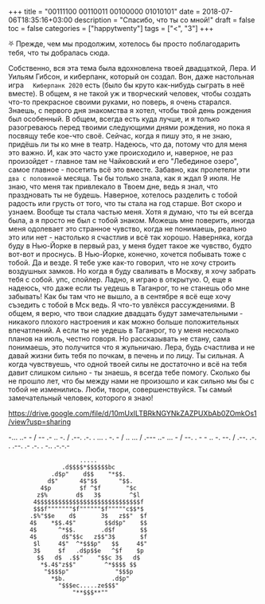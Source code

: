 +++
title = "00111100 00110011 00100000 01010101"
date = 2018-07-06T18:35:16+03:00
description = "Спасибо, что ты со мной!"
draft = false
toc = false
categories = ["happytwenty"]
tags = ["<", "3"]
+++

&#9959; Прежде, чем мы продолжим, хотелось бы просто поблагодарить тебя, что ты добралась сюда.

Собственно, вся эта тема была вдохновлена твоей двадцаткой, Лера. И Уильям Гибсон, и киберпанк, который он создал. Вон, даже настольная игра `	Киберпанк 2020` есть (было бы круто как-нибудь сыграть в неё вместе).
В общем, я не такой уж и творческий человек, чтобы создать что-то прекрасное своими руками, но поверь, я очень старался. 
Знаешь, с первого дня знакомства я хотел, чтобы твой день рождения был особенный. В общем, всегда есть куда лучше, и я только разогреваюсь перед твоими следующими днями рождения, но пока я посвящу тебе кое-что своё. 
Сейчас, когда я пишу это, я не знаю, придёшь ли ты ко мне в театр. Надеюсь, что да, потому что для меня это важно. И, как это часто уже происходило и, наверное, не раз произойдет - главное там не Чайковский и его "Лебединое озеро", 
самое главное - посетить всё это вместе. Забавно, как пролетели эти `два с половиной` месяца. Ты бы только знала, как я ждал 9 июля. Не знаю, что меня так привлекало в Твоем дне, ведь я знал, что праздновать ты не будешь. 
Наверное, хотелось разделить с тобой радость или грусть от того, что ты стала на год старше. Вот скоро и узнаем. Вообще ты стала частью меня. Хотя я думаю, что ты ей всегда была, а я просто не был с тобой знаком. 
Можешь мне поверить, иногда меня одолевает это странное чувство, когда не понимаешь, реально это или нет - настолько я счастлив и всё так хорошо. Наверняка, когда буду в Нью-Йорке в первый раз, у меня будет такое же чувство, будто вот-вот и проснусь.
В Нью-Йорке, конечно, хочется побывать тоже с тобой. Да и везде. Я тебе уже как-то говорил, что не хочу строить воздушных замков. Но когда я буду сваливать в Москву, я хочу забрать тебя с собой. упс, спойлер. Ладно, я играю в открытую.
О, еще я надеюсь, что даже если ты уедешь в Таганрог, то не станешь обо мне забывать! Как бы там что не вышло, а в сентябре я всё еще хочу съзедить с тобой в Мск ведь. 
Я что-то увлёкся рассуждениями. В общем, я верю, что твои сладкие двадцать будут замечательными - никакого плохого настроения и как можно больше положительных впечатлений. 
А если ты не уедешь в Таганрог, то у меня несколько планов на июль, честно говоря. Но рассказывать не стану, сама понимаешь, это получится что я жульничаю. 
Лера, будь счастлива и не давай жизни бить тебя по почкам, в печень и по лицу. Ты сильная. А когда чувствуешь, что одной твоей силы не достаточно и всё на тебя давит слишком сильно - ты знаешь, я всегда тебе помогу. Сколько бы не прошло лет, что бы между нами не произошло и как сильно мы бы с тобой не изменились. 
Люби, твори, совершенствуйся. 
Ты самый замечательный человек, которого я знаю!

https://drive.google.com/file/d/10mUxILTBRkNGYNkZAZPUXbAb0ZOmkOs1/view?usp=sharing




-... ..- - / -- .- .. -. / .--. .-. . ... . -. - / .. ... / .--- ..- ... - / --. . - - .. -. --. / .--. .-. . .--. .- .-. . -.. .-.-.-

















                        .....
                   .d$$$$*$$$$$$bc
                .d$p"    d$$    "*$$.
               d$"      4$"$$      "$$.
             4$p        $f ^$f       "$c
            z$%        d$   3$        ^$l
           4$$$$$$$$$$$$$$$$$$$$$$$$$$$$$f
           $$$f"""""""$f""""""$f"""""c$$*$
          .$%"$$e    d$       3$   z$$"  $f
          4$    *$$.4$"        $$d$p"    $$
          4$      ^*$$.       .d$f       $$
          4$       d$"$$c   z$$"3$       $f
           $l     4$"  ^*$$$p"   $$     4$"
           3$     $f   .d$p$$e   ^$f    $p
            $$   d$  .$$"    "$$c 3$   d$
             *$.4$"z$$"        ^*$$$$ $$
              "$$$$p"             "$$$p
                *$b.             .d$p"
                  "$$$ec.....ze$$$"
                      "**$$$**"" 
